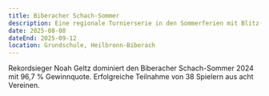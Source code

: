 ```yaml
---
title: Biberacher Schach-Sommer
description: Eine regionale Turnierserie in den Sommerferien mit Blitz- und Schnellschach im Wechsel.
date: 2025-08-08
dateEnd: 2025-09-12
location: Grundschule, Heilbronn-Biberach
---
```


<card-group>
<card title="Biberacher Schach-Sommer 2024" to="/blog/article/biberacher-schach-sommer-2024">

Rekordsieger Noah Geltz dominiert den Biberacher Schach-Sommer 2024 mit 96,7 % Gewinnquote. Erfolgreiche Teilnahme von 38 Spielern aus acht Vereinen.

</card>
</card-group>
